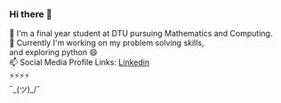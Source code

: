 ### Hi there 👋

🔭 I'm a final year student at DTU pursuing Mathematics and Computing.<br/>
🌱 Currently I'm working on my problem solving skills,<br/> and exploring python 😄<br/>
📫 Social Media Profile Links: <a href='https://www.linkedin.com/in/deepti-singh-276b9b152/'>Linkedin</a>  <br/>
⚡⚡⚡⚡<br/>
                               ¯\_(ツ)_/¯
<!--
**iamdeepti/iamdeepti** is a ✨ _special_ ✨ repository because its `README.md` (this file) appears on your GitHub profile.

Here are some ideas to get you started:

- 🔭 I’m currently working on ...
- 🌱 I’m currently learning ...
- 👯 I’m looking to collaborate on ...
- 🤔 I’m looking for help with ...
- 💬 Ask me about ...
- 📫 How to reach me: ...
- 😄 Pronouns: ...
- ⚡ Fun fact: ...
-->
